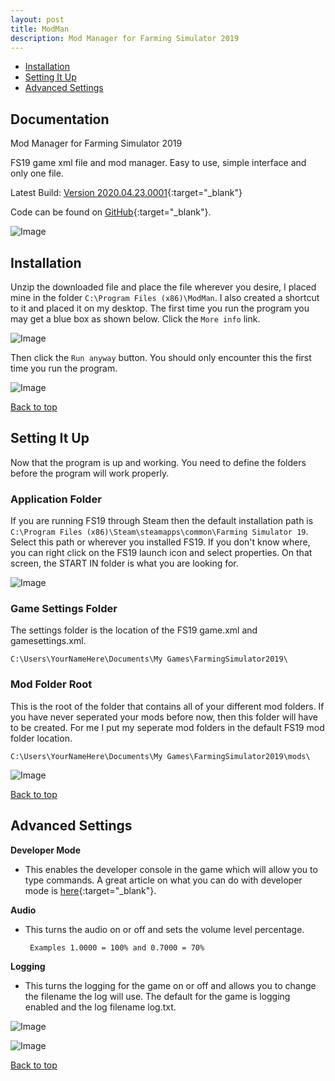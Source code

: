 ```yaml
---
layout: post
title: ModMan
description: Mod Manager for Farming Simulator 2019
---
```


  * [Installation](#installation)
  * [Setting It Up](#setting-it-up)
  * [Advanced Settings](#advanced-settings)

Documentation
------------
Mod Manager for Farming Simulator 2019

FS19 game xml file and mod manager. Easy to use, simple interface and only one file.

Latest Build: [Version 2020.04.23.0001](https://github.com/AriIntegration/ModMan/releases/download/2020.04.23.001/ModMan_v2020_04_23_0001.zip){:target="_blank"}

Code can be found on [GitHub](https://github.com/AriIntegration/ModMan){:target="_blank"}.

![Image](/assets/images/ModManAbout.png "About ModMan")

Installation
------------

Unzip the downloaded file and place the file wherever you desire, I placed mine in the folder `C:\Program Files (x86)\ModMan`. I also created a shortcut to it and placed it on my desktop. The first time you run the program you may get a blue box as shown below. Click the `More info` link.

![Image](/assets/images/WindowsProtected1.png "Windows Protected")

Then click the `Run anyway` button. You should only encounter this the first time you run the program.

![Image](/assets/images/WindowsProtected2.png "Windows Protected")

[Back to top](#documentation)

Setting It Up
------------

Now that the program is up and working. You need to define the folders before the program will work properly.

### Application Folder ###

If you are running FS19 through Steam then the default installation path is `C:\Program Files (x86)\Steam\steamapps\common\Farming Simulator 19`. Select this path or wherever you installed FS19. If you don't know where, you can right click on the FS19 launch icon and select properties. On that screen, the START IN folder is what you are looking for.

![Image](/assets/images/FileProperties.png "FS19 Shortcut File Properties")

### Game Settings Folder ###

The settings folder is the location of the FS19 game.xml and gamesettings.xml.

    C:\Users\YourNameHere\Documents\My Games\FarmingSimulator2019\

### Mod Folder Root ###

This is the root of the folder that contains all of your different mod folders. If you have never seperated your mods before now, then this folder will have to be created. For me I put my seperate mod folders in the default FS19 mod folder location.

    C:\Users\YourNameHere\Documents\My Games\FarmingSimulator2019\mods\

![Image](/assets/images/ModMan1.png "ModMan")

[Back to top](#documentation)

Advanced Settings
------------

**Developer Mode**

 * This enables the developer console in the game which will allow you to type commands. A great article on what you can do with developer mode is [here](https://www.yekbot.com/farming-simulator-19-console-commands-developer-console/){:target="_blank"}.

**Audio**

 * This turns the audio on or off and sets the volume level percentage.

        Examples 1.0000 = 100% and 0.7000 = 70%

**Logging**

 * This turns the logging for the game on or off and allows you to change the filename the log will use. The default for the game is logging enabled and the log filename log.txt.

![Image](/assets/images/ModManShowAdvancedMenuOption.png "ModMan Show Advanced Settings")

![Image](/assets/images/ModManSelectedModFolder.png "ModMan Advanced Settings")

[Back to top](#documentation)
